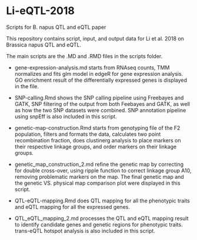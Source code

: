 # Li-eQTL-2018
Scripts for B. napus QTL and eQTL paper

This repository contains script, input, and output data for Li et al. 2018 on Brassica napus QTL and eQTL. 

The main scripts are the .MD and .RMD files in the scripts folder. 

* gene-expression-analysis.md starts from RNAseq counts, TMM normalizes and fits glm model in edgeR for gene expression analysis. GO enrichment result of the differentially expressed genes is displayed in the file. 

* SNP-calling.Rmd shows the SNP calling pipeline using Freebayes and GATK, SNP filtering of the output from both Feebayes and GATK, as well as how the two SNP datasets were combined. SNP annotation pipeline using snpEff is also included in this script. 

* genetic-map-construction.Rmd starts from genotyping file of the F2 population, filters and formats the data, calculates two point recombination fraction, does clustinerg analysis to place markers on their respective linkage groups, and order markers on their linkage groups. 

* genetic_map_construction_2.md refine the genetic map by correcting for double cross-over, using ripple function to correct linkage group A10, removing problematic markers on the map. The final genetic map and the genetic VS. physical map comparison plot were displayed in this script. 

* QTL-eQTL-mapping.Rmd does QTL mapping for all the phenotypic traits and eQTL mapping for all the expressed genes. 

* QTL_eQTL_mapping_2.md processes the QTL and eQTL mapping result to identify candidate genes and genetic regions for phenotypic traits. trans-eQTL hotspot analysis is also included in this script.      
